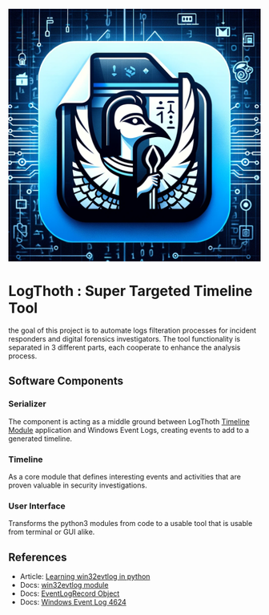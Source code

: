 ![some kickass logo](https://github.com/Ng00m4lDhuhr/LogThoth/blob/main/Logo.png)
# LogThoth : Super Targeted Timeline Tool
the goal of this project is to automate logs filteration processes for incident responders and digital forensics investigators. The tool functionality is separated in 3 different parts, each cooperate to enhance the analysis process.

## Software Components
### Serializer
The component is acting as a middle ground between LogThoth [Timeline Module](https://github.com/Ng00m4lDhuhr/LogThoth/blob/main/#timeline) application and Windows Event Logs, creating events to add to a generated timeline. 
### Timeline
As a core module that defines interesting events and activities that are proven valuable in security investigations.
### User Interface
Transforms the python3 modules from code to a usable tool that is usable from terminal or GUI alike.

References
---
* Article: [Learning win32evtlog in python](https://ph20eow.gitbook.io/tech-stuff/silketw/learning-win32evtlog-in-python)
* Docs: [win32evtlog module](https://timgolden.me.uk/pywin32-docs/win32evtlog.html)
* Docs: [EventLogRecord Object](https://timgolden.me.uk/pywin32-docs/PyEventLogRecord.html)
* Docs: [Windows Event Log 4624](https://learn.microsoft.com/en-us/windows/security/threat-protection/auditing/event-4624)
